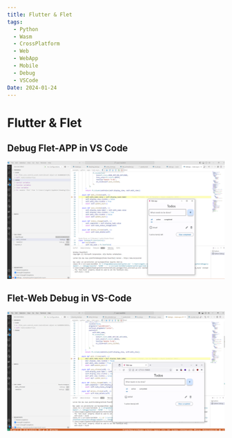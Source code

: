 ```yaml
---
title: Flutter & Flet
tags:
  - Python
  - Wasm
  - CrossPlatform
  - Web
  - WebApp
  - Mobile
  - Debug
  - VSCode
Date: 2024-01-24
---
```


# Flutter & Flet

## Debug Flet-APP in VS Code 

![](_asset/2024-01-24_Flutter_Flet_image_1.png)

## Flet-Web Debug in VS-Code 

![](_asset/2024-01-24_Flutter_Flet_image_2.png)

